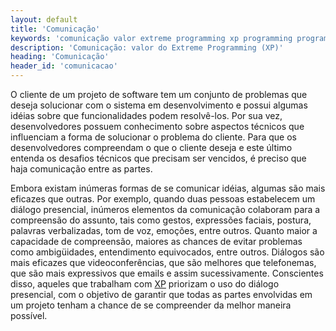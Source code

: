 ```yaml
---
layout: default
title: 'Comunicação'
keywords: 'comunicação valor extreme programming xp programming programação extrema'
description: 'Comunicação: valor do Extreme Programming (XP)'
heading: 'Comunicação'
header_id: 'comunicacao'
---
```


O cliente de um projeto de software tem um conjunto de problemas que deseja solucionar com o sistema em desenvolvimento e possui algumas idéias sobre que funcionalidades podem resolvê-los. Por sua vez, desenvolvedores possuem conhecimento sobre aspectos técnicos que influenciam a forma de solucionar o problema do cliente. Para que os desenvolvedores compreendam o que o cliente deseja e este último entenda os desafios técnicos que precisam ser vencidos, é preciso que haja comunicação entre as partes. 

Embora existam inúmeras formas de se comunicar idéias, algumas são mais eficazes que outras. Por exemplo, quando duas pessoas estabelecem um diálogo presencial, inúmeros elementos da comunicação colaboram para a compreensão do assunto, tais como gestos, expressões faciais, postura, palavras verbalizadas, tom de voz, emoções, entre outros. Quanto maior a capacidade de compreensão, maiores as chances de evitar problemas como ambigüidades, entendimento equivocados, entre outros. Diálogos são mais eficazes que videoconferências, que são melhores que telefonemas, que são mais expressivos que emails e assim sucessivamente. Conscientes disso, aqueles que trabalham com [XP][] priorizam o uso do diálogo presencial, com o objetivo de garantir que todas as partes envolvidas em um projeto tenham a chance de se compreender da melhor maneira possível.

[XP]:		/xp